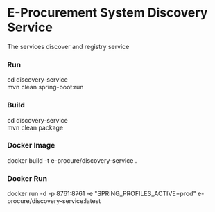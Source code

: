 # E-Procurement System Discovery Service
The services discover and registry service

### Run
cd discovery-service  
mvn clean spring-boot:run

### Build
cd discovery-service  
mvn clean package

### Docker Image
docker build -t e-procure/discovery-service .  

### Docker Run
docker run -d -p 8761:8761 -e "SPRING_PROFILES_ACTIVE=prod" e-procure/discovery-service:latest  